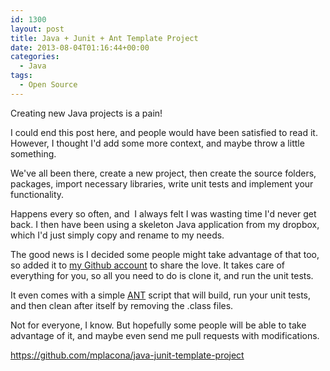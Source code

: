 ```yaml
---
id: 1300
layout: post
title: Java + Junit + Ant Template Project
date: 2013-08-04T01:16:44+00:00
categories:
  - Java
tags:
  - Open Source
---
```

Creating new Java projects is a pain!

I could end this post here, and people would have been satisfied to read it. However, I thought I'd add some more context, and maybe throw a little something.

We've all been there, create a new project, then create the source folders, packages, import necessary libraries, write unit tests and implement your functionality.

Happens every so often, and  I always felt I was wasting time I'd never get back. I then have been using a skeleton Java application from my dropbox, which I'd just simply copy and rename to my needs.

The good news is I decided some people might take advantage of that too, so added it to <a title="Marcos Placona Github" href="https://github.com/mplacona" target="_blank">my Github account</a> to share the love. It takes care of everything for you, so all you need to do is clone it, and run the unit tests.

It even comes with a simple <a title="Apache ANT" href="http://ant.apache.org/" target="_blank">ANT</a> script that will build, run your unit tests, and then clean after itself by removing the .class files.

Not for everyone, I know. But hopefully some people will be able to take advantage of it, and maybe even send me pull requests with modifications.

<a title="Java + Junit + Ant Template Project" href="https://github.com/mplacona/java-junit-template-project" target="_blank">https://github.com/mplacona/java-junit-template-project</a>
